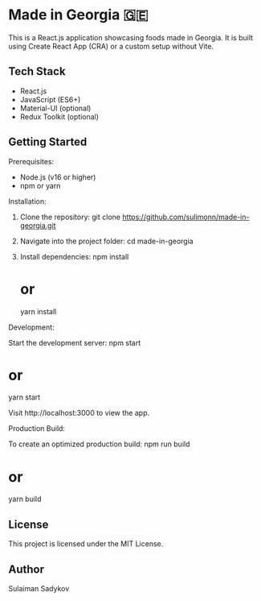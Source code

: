 
Made in Georgia 🇬🇪
====================

This is a React.js application showcasing foods made in Georgia. It is built using Create React App (CRA) or a custom setup without Vite.

Tech Stack
----------
- React.js
- JavaScript (ES6+)
- Material-UI (optional)
- Redux Toolkit (optional)

Getting Started
---------------
Prerequisites:
- Node.js (v16 or higher)
- npm or yarn

Installation:

1. Clone the repository:
   git clone https://github.com/sulimonn/made-in-georgia.git

2. Navigate into the project folder:
   cd made-in-georgia

3. Install dependencies:
   npm install
   # or
   yarn install

Development:

Start the development server:
   npm start
   # or
   yarn start

Visit http://localhost:3000 to view the app.

Production Build:

To create an optimized production build:
   npm run build
   # or
   yarn build

License
-------
This project is licensed under the MIT License.

Author
------
Sulaiman Sadykov
